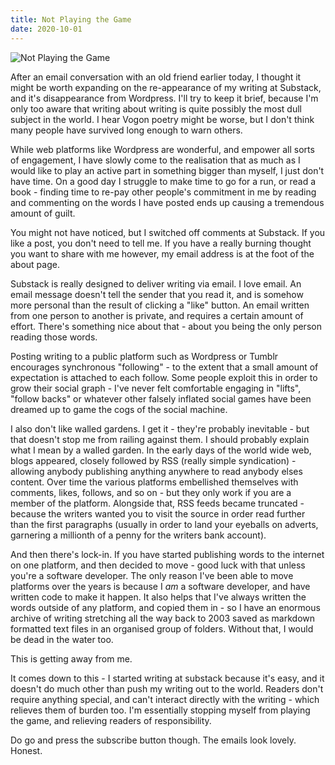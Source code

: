 ```yaml
---
title: Not Playing the Game
date: 2020-10-01
---
```


![Not Playing the Game](https://source.unsplash.com/-m88z7ily-w/1600x900)

After an email conversation with an old friend earlier today, I thought it might be worth expanding on the re-appearance of my writing at Substack, and it's disappearance from Wordpress. I'll try to keep it brief, because I'm only too aware that writing about writing is quite possibly the most dull subject in the world. I hear Vogon poetry might be worse, but I don't think many people have survived long enough to warn others.

While web platforms like Wordpress are wonderful, and empower all sorts of engagement, I have slowly come to the realisation that as much as I would like to play an active part in something bigger than myself, I just don't have time. On a good day I struggle to make time to go for a run, or read a book - finding time to re-pay other people's commitment in me by reading and commenting on the words I have posted ends up causing a tremendous amount of guilt.

You might not have noticed, but I switched off comments at Substack. If you like a post, you don't need to tell me. If you have a really burning thought you want to share with me however, my email address is at the foot of the about page.

Substack is really designed to deliver writing via email. I love email. An email message doesn't tell the sender that you read it, and is somehow more personal than the result of clicking a "like" button. An email written from one person to another is private, and requires a certain amount of effort. There's something nice about that - about you being the only person reading those words.

Posting writing to a public platform such as Wordpress or Tumblr encourages synchronous "following" - to the extent that a small amount of expectation is attached to each follow. Some people exploit this in order to grow their social graph - I've never felt comfortable engaging in "lifts", "follow backs" or whatever other falsely inflated social games have been dreamed up to game the cogs of the social machine.

I also don't like walled gardens. I get it - they're probably inevitable - but that doesn't stop me from railing against them. I should probably explain what I mean by a walled garden. In the early days of the world wide web, blogs appeared, closely followed by RSS (really simple syndication) - allowing anybody publishing anything anywhere to read anybody elses content. Over time the various platforms embellished themselves with comments, likes, follows, and so on - but they only work if you are a member of the platform. Alongside that, RSS feeds became truncated - because the writers wanted you to visit the source in order read further than the first paragraphs (usually in order to land your eyeballs on adverts, garnering a millionth of a penny for the writers bank account).

And then there's lock-in. If you have started publishing words to the internet on one platform, and then decided to move - good luck with that unless you're a software developer. The only reason I've been able to move platforms over the years is because I *am* a software developer, and have written code to make it happen. It also helps that I've always written the words outside of any platform, and copied them in - so I have an enormous archive of writing stretching all the way back to 2003 saved as markdown formatted text files in an organised group of folders. Without that, I would be dead in the water too.

This is getting away from me.

It comes down to this - I started writing at substack because it's easy, and it doesn't do much other than push my writing out to the world. Readers don't require anything special, and can't interact directly with the writing - which relieves them of burden too. I'm essentially stopping myself from playing the game, and relieving readers of responsibility.

Do go and press the subscribe button though. The emails look lovely. Honest.